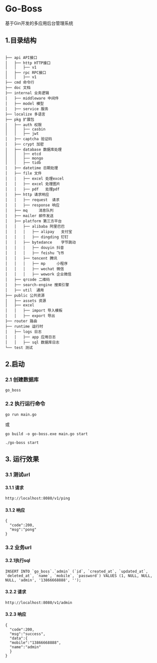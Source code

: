 # Go-Boss
基于Gin开发的多应用后台管理系统

## 1.目录结构
<pre><code>
├── api API接口
│   ├── http HTTP接口
│   │   ├── v1
│   ├── rpc RPC接口
│   │   ├── v1
├── cmd 命令行
├── doc 文档
├── internal 业务逻辑
│   ├── middleware 中间件
│   ├── model 模型
│   ├── service 服务
├── localize 多语言
├── pkg 扩展包
│   ├── auth 权限
│   │   ├── casbin
│   │   ├── jwt
│   ├── captcha 验证码
│   ├── crypt 加密
│   ├── database 数据库处理
│   │   ├── etcd
│   │   ├── mongo
│   │   ├── tidb
│   ├── datetime 日期处理
│   ├── file 文件
│   │   ├── excel 处理excel
│   │   ├── excel 处理图片
│   │   ├── pdf   处理pdf
│   ├── http 请求响应
│   │   ├── request  请求
│   │   ├── response 响应
│   ├── mq     消息队列
│   ├── mailer 邮件发送
│   ├── platform 第三方平台
│   │   ├── alibaba 阿里巴巴
│   │   │   ├── alipay   支付宝
│   │   │   ├── dingding 钉钉
│   │   ├── bytedance    字节跳动
│   │   │   ├── douyin 抖音
│   │   │   ├── feishu 飞书
│   │   ├── tencent 腾讯
│   │   │   ├── mp     小程序
│   │   │   ├── wechat 微信
│   │   │   ├── wework 企业微信
│   ├── qrcode 二维码
│   ├── search-engine 搜索引擎
│   ├── util  通用
├── public 公共资源
│   ├── assets 资源
│   ├── excel 
│   │   ├── import 导入模板
│   │   ├── export 导出
├── router 路由
├── runtime 运行时
│   ├── logs 日志
│   │   ├── app 应用日志
│   │   ├── sql 数据库日志
└── test 测试
</code></pre>


## 2.启动

### 2.1 创建数据库
```
go_boss
```
### 2.2 执行运行命令
```
go run main.go
```
或
```
go build -o go-boss.exe main.go start
```
```
./go-boss start
```

## 3. 运行效果

### 3.1 测试url
#### 3.1.1 请求
```
http://localhost:8080/v1/ping
```
#### 3.1.2 响应
```
{
  "code":200,
  "msg":"pong"
}
```
### 3.2 业务url
#### 3.2.1执行sql
```
INSERT INTO `go_boss`.`admin` (`id`, `created_at`, `updated_at`, `deleted_at`, `name`, `mobile`, `password`) VALUES (1, NULL, NULL, NULL, 'admin', '13866668888', '');
```
#### 3.2.2 请求
```
http://localhost:8080/v1/admin
```
#### 3.2.3 响应
```
{
  "code":200,
  "msg":"success",
  "data":{
  "mobile":"13866668888",
  "name":"admin"
  }
}
```





